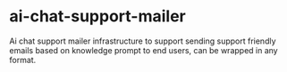 # ai-chat-support-mailer
Ai chat support mailer infrastructure to support sending support friendly emails based on knowledge prompt to end users, can be wrapped in any format. 
